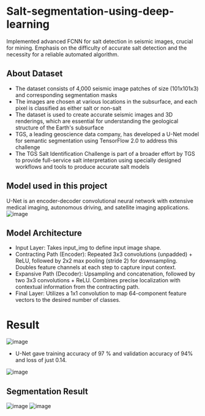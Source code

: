 # Salt-segmentation-using-deep-learning
Implemented advanced FCNN for salt detection in seismic images, crucial for mining. Emphasis on the difficulty of accurate salt detection and the necessity for a reliable automated algorithm.

## About Dataset
- The dataset consists of 4,000 seismic image patches of size (101x101x3) and corresponding segmentation masks
- The images are chosen at various locations in the subsurface, and each pixel is classified as either salt or non-salt
- The dataset is used to create accurate seismic images and 3D renderings, which are essential for understanding the geological structure of the Earth's subsurface
- TGS, a leading geoscience data company, has developed a U-Net model for semantic segmentation using TensorFlow 2.0 to address this challenge
- The TGS Salt Identification Challenge is part of a broader effort by TGS to provide full-service salt interpretation using specially designed workflows and tools to produce accurate salt models

## Model used in this project

U-Net is an encoder-decoder convolutional neural network with extensive medical imaging, autonomous driving, and satellite imaging applications.
![image](https://github.com/prathvi02/Salt-segmentation-using-deep-learning/assets/73091532/7a366c05-0162-4b84-a404-dd965bbf0360)

## Model Architecture
- Input Layer: Takes input_img to define input image shape.
- Contracting Path (Encoder): Repeated 3x3 convolutions (unpadded) + ReLU, followed by 2x2 max pooling (stride 2) for downsampling. Doubles feature channels at each step to capture input context.
- Expansive Path (Decoder): Upsampling and concatenation, followed by two 3x3 convolutions + ReLU. Combines precise localization with contextual information from the contracting path.
- Final Layer: Utilizes a 1x1 convolution to map 64-component feature vectors to the desired number of classes.

# Result
![image](https://github.com/prathvi02/Salt-segmentation-using-deep-learning/assets/73091532/003c6e99-3a30-4fd5-8552-bc03401d426a)

- U-Net gave training accuracy of 97 % and validation accuracy of 94% and loss of just 0.14.

![image](https://github.com/prathvi02/Salt-segmentation-using-deep-learning/assets/73091532/3327d3bd-c267-4320-b821-c630d62e8f98)


## Segmentation Result

![image](https://github.com/prathvi02/Salt-segmentation-using-deep-learning/assets/73091532/31372fb1-b113-4575-85d5-eec51d05de59)
![image](https://github.com/prathvi02/Salt-segmentation-using-deep-learning/assets/73091532/db836ccd-9b3a-43fe-9537-002ecbe66105)






